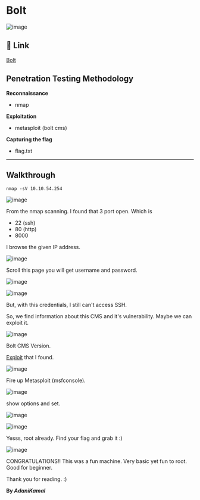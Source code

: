# Bolt

![image](https://user-images.githubusercontent.com/44063862/90135298-0ddab200-dda5-11ea-866f-ef9a42b1ad00.png)

## :link: Link 

[Bolt](https://tryhackme.com/room/bolt)

## Penetration Testing Methodology

**Reconnaissance**
* nmap

**Exploitation**
* metasploit (bolt cms)

**Capturing the flag**
* flag.txt

_______________________________________________________________________________________________________

## Walkthrough

```
nmap -sV 10.10.54.254
```

![image](https://user-images.githubusercontent.com/44063862/90135425-36fb4280-dda5-11ea-8a40-6b03843ee725.png)

From the nmap scanning. I found that 3 port open. Which is
* 22 (ssh)
* 80 (http)
* 8000 

I browse the given IP address.

![image](https://user-images.githubusercontent.com/44063862/90135540-6316c380-dda5-11ea-8294-c96eb923a1d3.png)

Scroll this page you will get username and password.

![image](https://user-images.githubusercontent.com/44063862/90135755-bb4dc580-dda5-11ea-9752-19d22891802f.png)

![image](https://user-images.githubusercontent.com/44063862/90135857-e33d2900-dda5-11ea-819a-79d770fe4973.png)

But, with this credentials, I still can't access SSH.

So, we find information about this CMS and it's vulnerability. Maybe we can exploit it.

![image](https://user-images.githubusercontent.com/44063862/90136460-c81ee900-dda6-11ea-9b88-373d974bb6b6.png)

Bolt CMS Version.

[Exploit](https://www.exploit-db.com/exploits/48296) that I found. 

![image](https://user-images.githubusercontent.com/44063862/90136640-13d19280-dda7-11ea-8067-29bc92608885.png)

Fire up Metasploit (msfconsole).

![image](https://user-images.githubusercontent.com/44063862/90136793-4e3b2f80-dda7-11ea-950a-aa6a96e41755.png)

show options and set.

![image](https://user-images.githubusercontent.com/44063862/90137040-a2461400-dda7-11ea-958c-d5cd1094d696.png)

![image](https://user-images.githubusercontent.com/44063862/90137151-ce619500-dda7-11ea-9a3a-c08977391aeb.png)

Yesss, root already. Find your flag and grab it :)

![image](https://user-images.githubusercontent.com/44063862/90137276-036de780-dda8-11ea-8b5b-c10334f6b303.png)

CONGRATULATIONS!! This was a fun machine. Very basic yet fun to root. Good for beginner.

Thank you for reading. :)

**By _AdaniKamal_**
